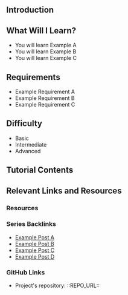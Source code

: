 [repo_url_keep]: # '::REPO_URL::'
[gh_profile_keep]: # '::GH_PROFILE::'
[//]: # 'You are advised to follow a similar structure such as the one below. When creating your contribution post, be sure that its structure is clear and you convey all necessary information. Consider including post banner and other visual assets.'

## Introduction

[//]: # 'Write a short overview of the post goal and content.'

## What Will I Learn?

[//]: # 'In brief, write details of what the user is going to learn in a bullet list.'

- You will learn Example A
- You will learn Example B
- You will learn Example C

## Requirements

[//]: # 'State the requirements the user needs in order to follow this tutorial.'

- Example Requirement A
- Example Requirement B
- Example Requirement C

## Difficulty

[//]: # 'Choose one of the following options:'

- Basic
- Intermediate
- Advanced

## Tutorial Contents

[//]: # 'Write the post in readable and presentable form by utilizing markdown to style the text. https://guides.github.com/features/mastering-markdown/'
[//]: # 'A full description of the topics covered in this tutorial, plus the contents of the tutorial itself.'
[//]: # 'Be sure to make appropriate sections to structure the text.'

## Relevant Links and Resources

### Resources

[//]: # 'Include links and references to resources used in the post. It is a good practice to cite all unoriginal materials.'

### Series Backlinks

[//]: # 'Add links to other parts of the series.'

- [Example Post A](https://steemit.com/utopian-io/@test-account/test-permlink)
- [Example Post B](https://steemit.com/utopian-io/@test-account/test-permlink)
- [Example Post C](https://steemit.com/utopian-io/@test-account/test-permlink)
- [Example Post D](https://steemit.com/utopian-io/@test-account/test-permlink)

### GitHub Links

[//]: # 'Include link to the GitHub repository of the specific project.'
[//]: # 'e.g. https://github.com/utopian-io/v2.utopian.io'
[//]: # 'Include full url of the code or other source files used in the tutorial, under your GitHub or a relevant gist.'

- Project's repository: ::REPO_URL::
